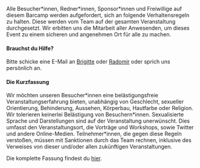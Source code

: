 Alle Besucher\*innen, Redner\*innen, Sponsor\*innen und Freiwillige auf diesem Barcamp werden aufgefordert, sich an folgende Verhaltensregeln zu halten. Diese werden vom Team auf der gesamten Veranstaltung durchgesetzt. Wir erbitten uns die Mitarbeit aller Anwesenden, um dieses Event zu einem sicheren und angenehmen Ort für alle zu machen.

#### Brauchst du Hilfe?

Bitte schicke eine E-Mail an [Brigitte](mailto:brigitte.jellinek@fh-salzburg.ac.at) oder [Radomir](mailto:radomir.dinic@fh-salzburg.ac.at) oder sprich uns persönlich an.

#### Die Kurzfassung

Wir möchten unseren Besucher\*innen eine belästigungsfreie Veranstaltungserfahrung bieten, unabhängig von Geschlecht, sexueller Orientierung, Behinderung, Aussehen, Körperbau, Hautfarbe oder Religion. Wir tolerieren keinerlei Belästigung von Besuchern\*innen. Sexualisierte Sprache und Darstellungen sind auf der Veranstaltung unerwünscht. Dies umfasst den Veranstaltungsort, die Vorträge und Workshops, sowie Twitter und andere Online-Medien. Teilnehmer*innen, die gegen diese Regeln verstoßen, müssen mit Sanktionen durch das Team rechnen, inklusive des Verweises von dieser und/oder allen zukünftigen Veranstaltungen.

Die komplette Fassung findest du <a href='#cocModal' data-toggle='modal'>hier</a>.
